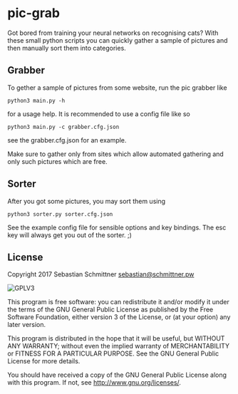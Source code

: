 # pic-grab
Got bored from training your neural networks on recognising cats?
With these small python scripts you can quickly gather a sample of pictures and then manually sort them into categories.

## Grabber
To gether a sample of pictures from some website, run the pic grabber like
```
python3 main.py -h
```
for a usage help. It is recommended to use a config file like so
```
python3 main.py -c grabber.cfg.json
```
see the grabber.cfg.json for an example.

Make sure to gather only from sites which allow automated gathering and only such pictures which are free.


## Sorter
After you got some pictures, you may sort them using
```
python3 sorter.py sorter.cfg.json
```
See the example config file for sensible options and key bindings. The esc key will always get you out of the sorter. ;)




## License

Copyright 2017 Sebastian Schmittner <sebastian@schmittner.pw>

<img alt="GPLV3" style="border-width:0" src="http://www.gnu.org/graphics/gplv3-127x51.png" /><br />

This program is free software: you can redistribute it and/or modify
it under the terms of the GNU General Public License as published by
the Free Software Foundation, either version 3 of the License, or
(at your option) any later version.

This program is distributed in the hope that it will be useful,
but WITHOUT ANY WARRANTY; without even the implied warranty of
MERCHANTABILITY or FITNESS FOR A PARTICULAR PURPOSE.  See the
GNU General Public License for more details.

You should have received a copy of the GNU General Public License
along with this program.  If not, see <http://www.gnu.org/licenses/>.

